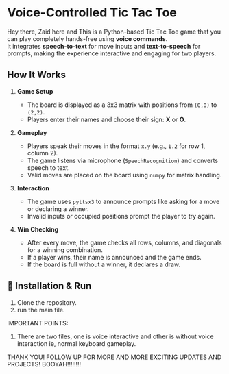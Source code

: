 #  Voice-Controlled Tic Tac Toe

Hey there, Zaid here and 
This is a Python-based Tic Tac Toe game that you can play completely hands-free using **voice commands**.  
It integrates **speech-to-text** for move inputs and **text-to-speech** for prompts, making the experience interactive and engaging for two players.

##  How It Works
1. **Game Setup**
   - The board is displayed as a 3x3 matrix with positions from `(0,0)` to `(2,2)`.  
   - Players enter their names and choose their sign: **X** or **O**.  

2. **Gameplay**  
   - Players speak their moves in the format `x.y` (e.g., `1.2` for row 1, column 2).  
   - The game listens via microphone (`SpeechRecognition`) and converts speech to text.  
   - Valid moves are placed on the board using `numpy` for matrix handling.  

3. **Interaction**  
   - The game uses `pyttsx3` to announce prompts like asking for a move or declaring a winner.  
   - Invalid inputs or occupied positions prompt the player to try again.  

4. **Win Checking**  
   - After every move, the game checks all rows, columns, and diagonals for a winning combination.  
   - If a player wins, their name is announced and the game ends.  
   - If the board is full without a winner, it declares a draw.  


## 🚀 Installation & Run
1. Clone the repository.
2. run the main file.

IMPORTANT POINTS:
1. There are two files, one is voice interactive and other is without voice interaction ie, normal keyboard gameplay.

THANK YOU! FOLLOW UP FOR MORE AND MORE EXCITING UPDATES AND PROJECTS! BOOYAH!!!!!!!!
